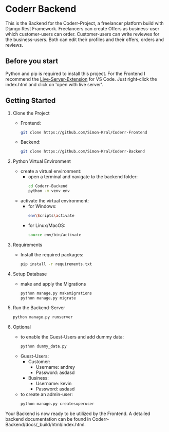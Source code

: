 # Coderr Backend

This is the Backend for the Coderr-Project, a freelancer platform build with Django Rest Framework. Freelancers can create Offers as business-user which customer-users can order. Customer-users can write reviewes for the business-users. Both can edit their profiles and their offers, orders and reviews.

## Before you start

Python and pip is required to install this project.
For the Frontend I recommend the [Live-Server-Extension](https://marketplace.visualstudio.com/items?itemName=ritwickdey.LiveServer) for VS Code. Just right-click the index.html and click on 'open with live server'.

## Getting Started

1. Clone the Project
    - Frontend:
        ```bash
        git clone https://github.com/Simon-Kral/Coderr-Frontend
        ```
    - Backend:
        ```bash
        git clone https://github.com/Simon-Kral/Coderr-Backend
        ```

2. Python Virtual Environment
    - create a virtual environment:
        - open a terminal and navigate to the backend folder:
            ```bash
            cd Coderr-Backend
            python -m venv env
            ```
    - activate the virtual environment:
        - for Windows:
            ```bash
            env\Scripts\activate
            ```
        - for Linux/MacOS:
            ```bash
            source env/bin/activate
            ```

3. Requirements
    - Install the required packages:
        ```bash
        pip install -r requirements.txt
        ```

5. Setup Database
    - make and apply the Migrations
        ```bash
        python manage.py makemigrations
        python manage.py migrate
        ```

6. Run the Backend-Server
    ```bash
    python manage.py runserver
    ```

7. Optional
    - to enable the Guest-Users and add dummy data:
        ```bash
        python dummy_data.py
        ```
    - Guest-Users:
        - Customer:
            - Username: andrey
            - Password: asdasd
        - Business:
            - Username: kevin
            - Password: asdasd
    - to create an admin-user:
        ```bash
        python manage.py createsuperuser
        ```
Your Backend is now ready to be utilized by the Frontend.
A detailed backend documentation can be found in Coderr-Backend/docs/_build/html/index.html.
